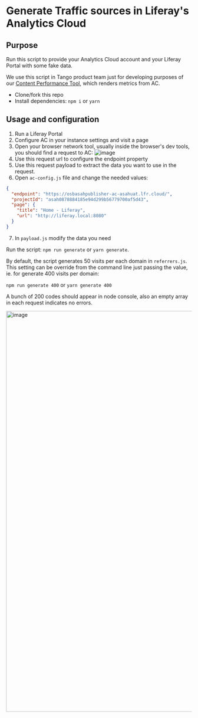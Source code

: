 # Generate Traffic sources in Liferay's Analytics Cloud

## Purpose

Run this script to provide your Analytics Cloud account and your Liferay Portal with some fake data.

We use this script in Tango product team just for developing purposes of our [Content Performance Tool](https://learn.liferay.com/dxp/latest/en/content-authoring-and-management/page-performance-and-accessibility/about-the-content-performance-tool.html), which renders metrics from AC.

- Clone/fork this repo
- Install dependencies: `npm i` or `yarn`

## Usage and configuration

1. Run a Liferay Portal
2. Configure AC in your instance settings and visit a page
3. Open your browser network tool, usually inside the browser's dev tools, you should find a request to AC:
   ![image](https://user-images.githubusercontent.com/19485114/159465593-a0bbf333-9c9c-4338-98fb-5d524405dec0.png)
4. Use this request url to configure the endpoint property
5. Use this request payload to extract the data you want to use in the request.
6. Open `ac-config.js` file and change the needed values:

```json
{
  "endpoint": "https://osbasahpublisher-ac-asahuat.lfr.cloud/",
  "projectId": "asah0878884185e94d299b56779700af5d43",
  "page": {
    "title": "Home - Liferay",
    "url": "http://liferay.local:8080"
  }
}
```

7. In `payload.js` modify the data you need

Run the script: `npm run generate` or `yarn generate`.

By default, the script generates 50 visits per each domain in `referrers.js`. This setting can be override from the command line just passing the value, ie. for generate 400 visits per domain:

`npm run generate 400` or `yarn generate 400`

A bunch of 200 codes should appear in node console, also an empty array in each request indicates no errors.

<img width="1087" alt="image" src="https://user-images.githubusercontent.com/19485114/159465656-267513f4-5a71-4750-bf45-1fbe2f4e6ff6.png">
